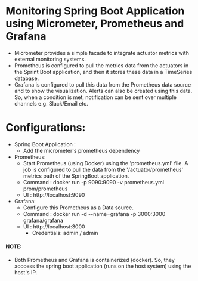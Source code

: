 # Monitoring Spring Boot Application using Micrometer, Prometheus and Grafana
* Micrometer provides a simple facade to integrate actuator metrics with external monitoring systems.
* Prometheus is configured to pull the metrics data from the actuators in the Sprint Boot application, and then it stores these data in a TimeSeries database.
* Grafana is configured to pull this data from the Prometheus data source and to show the visualization. Alerts can also be created using this data. So, when a condition is met, notification can be sent over multiple channels e.g. Slack/Email etc.

# Configurations:
* Spring Boot Application : 
  * Add the micrometer's prometheus dependency
* Prometheus:
  * Start Prometheus (using Docker) using the 'prometheus.yml' file. A job is configured to pull the data from the '/actuator/prometheus' metrics path of the SpringBoot application.
  * Command : docker run -p 9090:9090 -v prometheus.yml prom/prometheus
  * UI : http://localhost:9090
* Grafana:
  * Configure this Prometheus as a Data source.
  * Command :  docker run -d --name=grafana -p 3000:3000 grafana/grafana
  * UI : http://localhost:3000
    * Credentials: admin / admin


#### NOTE:
* Both Prometheus and Grafana is containerized (docker). So, they acccess the spring boot application (runs on the host system) using the host's IP.

